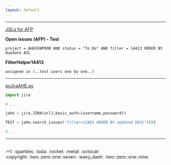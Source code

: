 ```yaml
---
layout: default
---
```


* * * 

[JQLs for AFP](https://github.com/AHEsadikkuzu/pyJiraAHE/blob/master/JQLs_for_AFP.md#jqls-for-afp)

**Open issues (AFP) - Test**
```
project = AHEFENPROD AND status = "To Do" AND filter = 14413 ORDER BY duedate ASC
```

**FilterHelper14413**
```
assignee in (..test users one by one..)
```

* * * 

 [pyJiraAHE.py](https://github.com/AHEsadikkuzu/pyJiraAHE/blob/master/pyJiraAHE.py) 
```python
import jira

# ...

jahe = jira.JIRA(urlJ,basic_auth=(username,password))

TEST = jahe.search_issues("filter=11803 ORDER BY updated DESC")[0]

# ...
```

* * * 


<br/>
:+1: :sparkles: :tada: :rocket: :metal: :octocat: <br/>
:copyright: :two::zero::one::seven: :wavy_dash: :two::zero::one::nine: 
